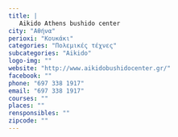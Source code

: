 ```yaml
---
title: |
   Aikido Athens bushido center
city: "Αθήνα"
perioxi: "Κουκάκι"
categories: "Πολεμικές τέχνες"
subcategories: "Aikido"
logo-img: ""
website: "http://www.aikidobushidocenter.gr/"
facebook: ""
phone: "697 338 1917"
email: "697 338 1917"
courses: ""
places: ""
rensponsibles: ""
zipcode: ""
---
```




